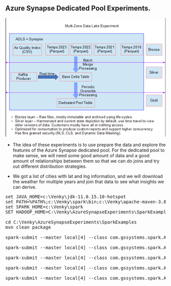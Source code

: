 ## Azure Synapse Dedicated Pool Experiments.

<img src="./images/multi-zone.png" />

* The idea of these experiments is to use prepare the data and explore the features of the Azure Synapse dedicated pool. For the dedicated pool to make sense, we will need some good amount of data and a good amount of relationships between them so that we can do joins and try out different distribution strategies. 

* We got a list of cities with lat and lng information, and we will download the weather for multiple years and join that data to see what insights we can derive.

<pre>
set JAVA_HOME=c:\Venky\jdk-11.0.15.10-hotspot
set PATH=%PATH%;c:\Venky\spark\bin;c:\Venky\apache-maven-3.8.6\bin
set SPARK_HOME=c:\Venky\spark
SET HADOOP_HOME=C:\Venky\AzureSynapseExperiments\SparkExamples

cd C:\Venky\AzureSynapseExperiments\SparkExamples
mvn clean package

spark-submit --master local[4] --class com.gssystems.spark.AirQualityIndexProcessor target\SparkExamples-1.0-SNAPSHOT.jar file:///C:/Venky/DP-203/AzureSynapseExperiments/datafiles/AirQualityIndex/ file:///C:/Venky/DP-203/AzureSynapseExperiments/datafiles/AirQualityIndexWithTemperatures/ 2023-01-01 2023-08-31

spark-submit --master local[4] --class com.gssystems.spark.AirQualityIndexProcessor target\SparkExamples-1.0-SNAPSHOT.jar file:///C:/Venky/DP-203/AzureSynapseExperiments/datafiles/AirQualityIndex/ file:///C:/Venky/DP-203/AzureSynapseExperiments/datafiles/AirQualityIndexWithTemperatures_1/ 2022-01-01 2022-12-31

spark-submit --master local[4] --class com.gssystems.spark.AirQualityIndexProcessor target\SparkExamples-1.0-SNAPSHOT.jar file:///C:/Venky/DP-203/AzureSynapseExperiments/datafiles/AirQualityIndex/ file:///C:/Venky/DP-203/AzureSynapseExperiments/datafiles/AirQualityIndexWithTemperatures_2/ 2021-01-01 2021-08-31

spark-submit --master local[4] --class com.gssystems.spark.AirQualityIndexProcessor target\SparkExamples-1.0-SNAPSHOT.jar file:///C:/Venky/DP-203/AzureSynapseExperiments/datafiles/AirQualityIndex/ file:///C:/Venky/DP-203/AzureSynapseExperiments/datafiles/AirQualityIndexWithTemperatures_3/ 2019-01-01 2019-08-31

spark-submit --master local[4] --class com.gssystems.spark.AirQualityIndexProcessor target\SparkExamples-1.0-SNAPSHOT.jar file:///C:/Venky/DP-203/AzureSynapseExperiments/datafiles/AirQualityIndex/ file:///C:/Venky/DP-203/AzureSynapseExperiments/datafiles/AirQualityIndexWithTemperatures_2/ 2018-01-01 2018-08-31

</pre>